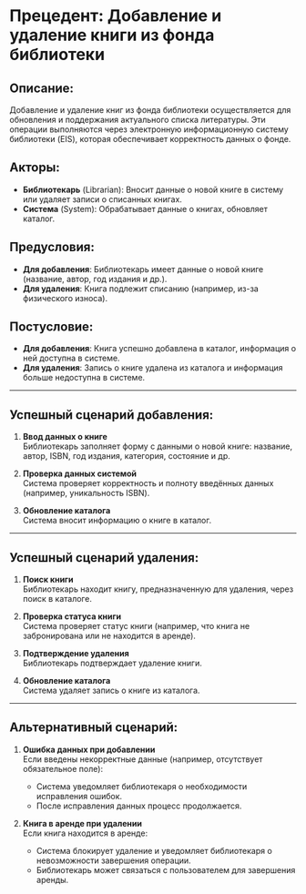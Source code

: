 # Прецедент: Добавление и удаление книги из фонда библиотеки

## Описание:
Добавление и удаление книг из фонда библиотеки осуществляется для обновления и поддержания актуального списка литературы. Эти операции выполняются через электронную информационную систему библиотеки (EIS), которая обеспечивает корректность данных о фонде.

## Акторы:
- **Библиотекарь** (Librarian): Вносит данные о новой книге в систему или удаляет записи о списанных книгах.
- **Система** (System): Обрабатывает данные о книгах, обновляет каталог.

## Предусловия:
- **Для добавления**: Библиотекарь имеет данные о новой книге (название, автор, год издания и др.).
- **Для удаления**: Книга подлежит списанию (например, из-за физического износа).

## Постусловие:
- **Для добавления**: Книга успешно добавлена в каталог, информация о ней доступна в системе.
- **Для удаления**: Запись о книге удалена из каталога и информация больше недоступна в системе.

---

## Успешный сценарий добавления:

1. **Ввод данных о книге**  
   Библиотекарь заполняет форму с данными о новой книге: название, автор, ISBN, год издания, категория, состояние и др.

2. **Проверка данных системой**  
   Система проверяет корректность и полноту введённых данных (например, уникальность ISBN).

3. **Обновление каталога**  
   Система вносит информацию о книге в каталог.

---

## Успешный сценарий удаления:

1. **Поиск книги**  
   Библиотекарь находит книгу, предназначенную для удаления, через поиск в каталоге.

2. **Проверка статуса книги**  
   Система проверяет статус книги (например, что книга не забронирована или не находится в аренде).

3. **Подтверждение удаления**  
   Библиотекарь подтверждает удаление книги.

4. **Обновление каталога**  
   Система удаляет запись о книге из каталога.
---

## Альтернативный сценарий:

1. **Ошибка данных при добавлении**  
   Если введены некорректные данные (например, отсутствует обязательное поле):
   - Система уведомляет библиотекаря о необходимости исправления ошибок.
   - После исправления данных процесс продолжается.

2. **Книга в аренде при удалении**  
   Если книга находится в аренде:
   - Система блокирует удаление и уведомляет библиотекаря о невозможности завершения операции.
   - Библиотекарь может связаться с пользователем для завершения аренды.

